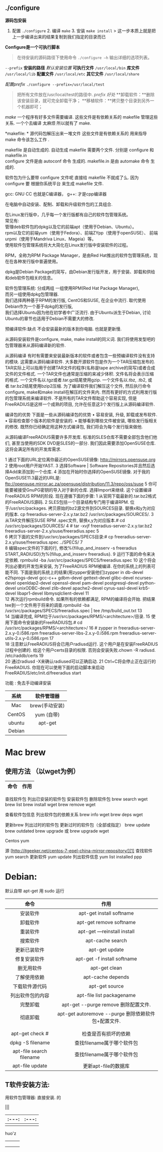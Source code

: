 ## ./configure

**源码包安装**
1. 配置 `./configure`
	2. 编译 `make`
		3. 安装 `make install`
		> 这一步本质上就是把上一步编译出来的结果复制到我们指定的目录而已

**Configure是一个可执行脚本**
> 在待安装的源码路径下使用命令
`./configure –h` 输出详细的选项列表。

`--prefix`  **安装的路径**
*默认安装位置*
**可执行文件**  `/usr/local/bin`
**库文件**      `/usr/local/lib`
**配置文件**    `/usr/local/etc`
**其它文件**    `/usr/local/share`

*配置prefix*
`./configure --prefix=/usr/local/test`
> 把所有文件放在/usr/local/test的路径中.
*prefix 好处*
**卸载软件：**删除该安装目录，就可完全卸载干净；
**移植软件：**拷贝整个目录到另外一个机器即可；

*make*
一个程序有好多文件需要编译.
这些文件是有依赖关系的
makefile 管理这些关系.
一个个去编译 太麻烦 所以就有了 make.


*makefile: *
源代码包解压出来一堆文件
这些文件是有依赖关系的
用来指导 make 命令该怎么工作 .
 
makefile 是自动生成的.  自动生成 makefile 需要两个文件.  分别是 configure 和 makefile.in  
 configure 文件是由 autoconf 命令 生成的.
 makefile.in 是由 automake 命令 生成的.
 
 软件包为什么要带 configure 文件呢  直接给 makefile 不就成了么.
 因为 configure 要 根据你系统平台 来生成 makefile 文件.
 

gcc:    GNU CC  也就是C编译器，
g++:    才是cpp编译器




在电脑中自动安装、配制、卸载和升级软件包的工具组合.

在Linux发行版中，几乎每一个发行版都有自己的软件包管理系统。  
常见有:  
管理deb软件包的dpkg以及它的前端apt（使用于Debian、Ubuntu）。  
rpm以及它的前端yum（使用于Fedora）、前端ZYpp（使用于openSUSE）、 前端urpmi（使用于Mandriva Linux、Mageia）等。  
使用软件包管理系统将大大简化在Linux发行版中安装软件的过程。




RPM，全称为RPM Package Manager，是由Red Hat推出的软件包管理系统，现在在各种发行版中普遍使用。

dpkg是Debian Package的简写，由Debian发行版开发，用于安装、卸载和供给和deb软件包相关的信息。



软件包管理系统:
分成两组
 一组使用RPM(Red Hat Package Manager),  
 而另一组使用dpkg包管理器.  
  我们选择两种基于RPM的发行版, CentOS和SUSE, 在企业中流行. 取代使用Debian作为一个基于dpkg的发行版,  
 我们选择Ubuntu因为他在初学者中广泛流行. 由于Ubuntu派生于Debian, 讨论Ubuntu的章节也适用于Debian不需要大的修改.


预编译软件:缺点 不会安装最新的版本到你电脑. 也就是更新慢.

从源码安装软件是configure, make, make install的同义词. 我们将使用发型吧的包管理器来从源码编译新的软件.


从源码编译
有时有需要来安装最新版本的软件或者包含一些预编译软件没有支持的模块. 这需要从源码编译软件. 大多数开源软件包是作为一个TAR压缩包发布的. TAR实际上可以指用于创建TAR文件的程序(名称是tape archive的简写)或者合成文件的文件格式. 一个TAR文件也通常是压缩的来减少体积. 文件名将会表示压缩的格式. 一个文件名以.tgz或者.tar.gz结尾使用gzip. 一个文件名以.tbz, .tb2, 或者.tar.bz2结尾使用bzip2压缩. 为了编译软件我们解压这个文件, 然后执行命令configure, make和make install在解压的文件夹内.
然而有更好的方式利用发行版的包管理系统来编译软件. 不是所有的TAR文件帮助这个容易实现, 但是FreeRADIUS是这样一个成熟的项目, 允许在任意这3个发行版上从源码编译软件.



编译包的优势
下面是一些从源码编译包的优势
• 容易安装, 升级, 卸载或发布软件.
• 容易检查那个版本的软件是安装的.
• 能够看到哪些文件被安装, 哪些发行版相关的修改.
既然你已经确定用这种方式编译包, 我们将会为每个发行版来做他.


从源码编译FreeRADIUS需要许多开发库. 标准的SLES仓库不需要全部包含他们他们, 甚至当使用的SDK DVD是SLES的一部分. 我们因此需要添加OpenSUSE仓库. 这将会满足所有的开发库需求.

1   通过下面的URL定位离你最近的OpenSUSE镜像: http://mirrors.opensuse.org
2   使用root用户开始YAST.
3   选择Software | Software Repositories并且然后选择Add来添加到一个仓库.
4   添加在开始时你选择的OpenSUSE镜像. 对于我的OpenSUSE11.3最近的URL是: ftp://opensuse.mirror.ac.za/opensuse/distribution/11.3/repo/oss/suse
5   你可能要被接受GnuPG密钥的导入对于新的仓库. 选择Import来继续.
这个设置编译FreeRADIUS RPM的阶段. 现在遵循下面的步骤:
1   从官网下载最新的.tar.bz2格式的FreeRADIUS源码.
2   SLES包括一个目录结构专门用于编译RPM. 位于/usr/src/packages. 拷贝原始的bz2源文件到SOURCES目录. 替换x和y为对应的版本. cp freeradius-server-2.x.y.tar.bz2 /usr/src/packages/SOURCES/.
3   从TAR文件解压SUSE RPM .spec文件, 替换x,y为对应版本.# cd /usr/src/packages/SOURCES/
4   # tar -xvjf freeradius-server-2.x.y.tar.bz2 freeradius-server-2.x.y/suse/freeradius.spec
5  
6   拷贝下面的文件到/usr/src/packages/SPECS目录:# cp freeradius-server-2.x.y/suse/freeradius.spec ../SPECS/
7  
8   编辑spec文件的下面的行, 修改%{fillup\_and\_insserv -s freeradius START\_RADIUSD}为%{fillup\_and\_insserv freeradius}.
9   运行下面的命令来决定依赖. rpmbuild -ba /usr/src/packages/SPECS/freeradius.spec
10  这个将会列出必要的开发包来安装, 为了FreeRADIUS RPM被编译. 在你的系统上的列表可能不同. 下面是我的系统上的结果(用zypper安装他们)zypper in db-devel e2fsprogs-devel gcc-c++ gdbm-devel gettext-devel glibc-devel ncurses-devel openldap2-devel openssl-devel pam-devel postgresql-devel python-devel unixODBC-devel zlib-devel apache2-devel cyrus-sasl-devel krb5-devel libapr1-devel libmysqlclient-devel
11  
12  再次运行rpmbuild命令. 如果所有的依赖都满足, RPM的编译将会开始. 把结果tee到一个文件用于将来的调查.rpmbuild -ba /usr/src/packages/SPECS/freeradius.spec | tee /tmp/build\_out.txt
13  
14  当编译完成, RPM位于/usr/src/packages/RPMS/\<architecture\>/目录.
15  使用下面命令安装新的FreeRADIUS包.# cd /usr/src/packages/RPMS/\<architecture\>/
16  # zypper in freeradius-server-2.x.y-0.i586.rpm freeradius-server-libs-2.x.y-0.i586.rpm freeradius-server-utils-2.x.y-0.i586.rpm
17  
18  注意默认FreeRADIUS将会已用户radiusd运行. 这个用户是在安装FreeRADIUS过程中创建的. 给这个用户certs目录的权限. 否则会安装失败.chown -R radiusd. /etc/raddb/certs
19  
20  通过radiusd -X来确认radiused可以正确启动.
21  Ctrl+C将会停止正在运行的FreeRADIUS. 你现在可以使用下面的启动脚本来启动FreeRADIUS/etc/init.d/freeradius start







功能 : 免去手动编译安装  

|系统|软件管理器|
|:---:|:---:|
|Mac| brew(手动安装)  |
|CentOS | yum (自带) | 
|ubuntu | apt-get | 
|Debian ||


# Mac brew

## 使用方法   （以wget为例）
|命令|作用|
|:---:|:---:|
查找软件包              列出已安装的软件包         安装软件包                   删除软件包
brew search wget         brew list          brew install wget      brew remove wget


查看软件包信息           列出软件包的依赖关系
brew info wget            brew deps wget

 更新brew       列出过时的软件包                更新过时的软件包（全部或指定）
brew update      brew outdated           brew upgrade  或  brew upgrade wget






Centos  yum

源 [http://itgeeker.net/centos-7-epel-china-mirror-repository/][1]
查找软件 yum search
更新软件 yum update
列出软件信息 yum list installed ppp





# Debian:

默认自带 apt-get  用 sudo 运行  

|            命令            |                    作用                    |
| :----------------------: | :--------------------------------------: |
|           安装软件           |         apt-get install softname         |
|           卸载软件           |         apt-get remove softname          |
|           重装软件           |        apt-get —reinstall install        |
|           搜索软件           |             apt-cache search             |
|          更新已装软件          |              apt-get update              |
|          修复安装软件          |       apt-get -f install softname        |
|          删无用软件           |              apt-get clean               |
|          了解使用依赖          |            apt-cache depends             |
|         下载软件源代码          |              apt-get source              |
|         列出软件包的内容         |        apt-file list packagename         |
|           完整卸载           |      apt-get --purge remove 删除配置文件.      |
|           彻底卸载           | apt-get autoremove --purge 删除依赖软件包+配置文件. |
|                          |                                          |
|                          |                                          |
|     apt-get check #      |                检查是否有损坏的依赖                |
|     dpkg -S filename     |            查找filename属于哪个软件包             |
| apt-file search filename |            查找filename属于哪个软件包             |
|     apt-file update      |              更新apt-file的数据库              |

## T软件安装方法:

用软件包管理器: 直接安装. 的

|||

| :---: | :---: |
| ----- | ----- |
|       |       |



huo'z 

|      |      |      |
| ---- | ---- | ---- |
|      |      |      |
|      |      |      |
|      |      |      |




[1]:	http://itgeeker.net/centos-7-epel-china-mirror-repository/
